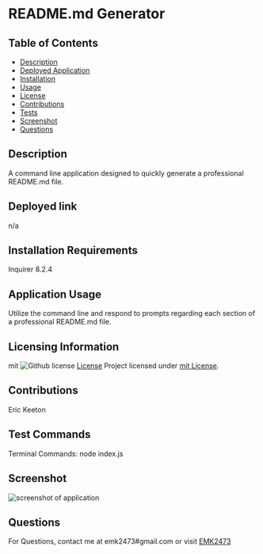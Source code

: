 
  # README.md Generator

  ## Table of Contents

  - [Description](#description)
  - [Deployed Application](#deployed)
  - [Installation](#installation)
  - [Usage](#usage)
  - [License](#license)
  - [Contributions](#contributions)
  - [Tests](#tests)
  - [Screenshot](#screenshot)
  - [Questions](#questions)

  
  ## Description
  A command line application designed to quickly generate a professional README.md file.

  ## Deployed link
  n/a

  ## Installation Requirements
  Inquirer 8.2.4

  ## Application Usage
  Utilize the command line and respond to prompts regarding each section of a professional README.md file.

  ## Licensing Information
  mit
  ![Github license](https://img.shields.io/badge/license-mit-blue.svg)
  [License](https://choosealicense.com/licenses/mit/)
  Project licensed under [mit License](https://choosealicense.com/licenses/mit/).

  ## Contributions
  Eric Keeton

  ## Test Commands
  Terminal Commands: node index.js

  ## Screenshot
  ![screenshot of application](n/a)

  ## Questions
  For Questions, contact me at emk2473#gmail.com or visit [EMK2473](https://github.com/EMK2473)

